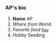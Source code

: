 ### AP's bio

1. **Name**  AP
2. *Where from*  World
  1. *Favorite food* [`Raw`](http://www.raw.com)
  2. *Hobby* Seeding
